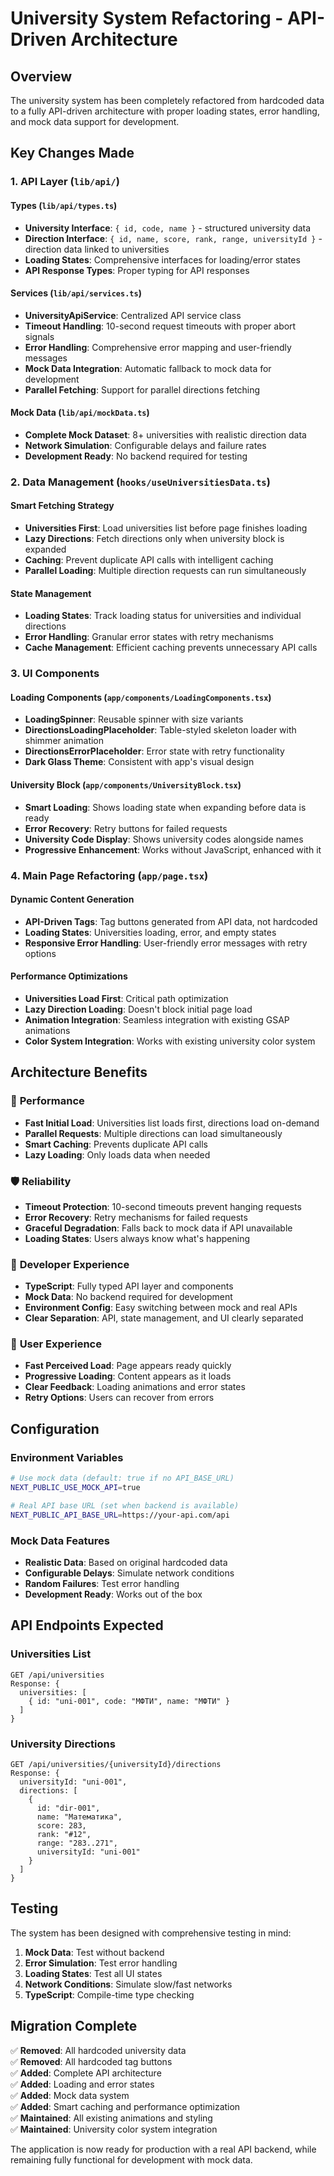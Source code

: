 # University System Refactoring - API-Driven Architecture

## Overview

The university system has been completely refactored from hardcoded data to a fully API-driven architecture with proper loading states, error handling, and mock data support for development.

## Key Changes Made

### 1. **API Layer (`lib/api/`)**

#### Types (`lib/api/types.ts`)
- **University Interface**: `{ id, code, name }` - structured university data
- **Direction Interface**: `{ id, name, score, rank, range, universityId }` - direction data linked to universities
- **Loading States**: Comprehensive interfaces for loading/error states
- **API Response Types**: Proper typing for API responses

#### Services (`lib/api/services.ts`)
- **UniversityApiService**: Centralized API service class
- **Timeout Handling**: 10-second request timeouts with proper abort signals
- **Error Handling**: Comprehensive error mapping and user-friendly messages
- **Mock Data Integration**: Automatic fallback to mock data for development
- **Parallel Fetching**: Support for parallel directions fetching

#### Mock Data (`lib/api/mockData.ts`)
- **Complete Mock Dataset**: 8+ universities with realistic direction data
- **Network Simulation**: Configurable delays and failure rates
- **Development Ready**: No backend required for testing

### 2. **Data Management (`hooks/useUniversitiesData.ts`)**

#### Smart Fetching Strategy
- **Universities First**: Load universities list before page finishes loading
- **Lazy Directions**: Fetch directions only when university block is expanded
- **Caching**: Prevent duplicate API calls with intelligent caching
- **Parallel Loading**: Multiple direction requests can run simultaneously

#### State Management
- **Loading States**: Track loading status for universities and individual directions
- **Error Handling**: Granular error states with retry mechanisms
- **Cache Management**: Efficient caching prevents unnecessary API calls

### 3. **UI Components**

#### Loading Components (`app/components/LoadingComponents.tsx`)
- **LoadingSpinner**: Reusable spinner with size variants
- **DirectionsLoadingPlaceholder**: Table-styled skeleton loader with shimmer animation
- **DirectionsErrorPlaceholder**: Error state with retry functionality
- **Dark Glass Theme**: Consistent with app's visual design

#### University Block (`app/components/UniversityBlock.tsx`)
- **Smart Loading**: Shows loading state when expanding before data is ready
- **Error Recovery**: Retry buttons for failed requests
- **University Code Display**: Shows university codes alongside names
- **Progressive Enhancement**: Works without JavaScript, enhanced with it

### 4. **Main Page Refactoring (`app/page.tsx`)**

#### Dynamic Content Generation
- **API-Driven Tags**: Tag buttons generated from API data, not hardcoded
- **Loading States**: Universities loading, error, and empty states
- **Responsive Error Handling**: User-friendly error messages with retry options

#### Performance Optimizations
- **Universities Load First**: Critical path optimization
- **Lazy Direction Loading**: Doesn't block initial page load
- **Animation Integration**: Seamless integration with existing GSAP animations
- **Color System Integration**: Works with existing university color system

## Architecture Benefits

### 🚀 **Performance**
- **Fast Initial Load**: Universities list loads first, directions load on-demand
- **Parallel Requests**: Multiple directions can load simultaneously
- **Smart Caching**: Prevents duplicate API calls
- **Lazy Loading**: Only loads data when needed

### 🛡️ **Reliability**
- **Timeout Protection**: 10-second timeouts prevent hanging requests
- **Error Recovery**: Retry mechanisms for failed requests
- **Graceful Degradation**: Falls back to mock data if API unavailable
- **Loading States**: Users always know what's happening

### 🔧 **Developer Experience**
- **TypeScript**: Fully typed API layer and components
- **Mock Data**: No backend required for development
- **Environment Config**: Easy switching between mock and real APIs
- **Clear Separation**: API, state management, and UI clearly separated

### 📱 **User Experience**
- **Fast Perceived Load**: Page appears ready quickly
- **Progressive Loading**: Content appears as it loads
- **Clear Feedback**: Loading animations and error states
- **Retry Options**: Users can recover from errors

## Configuration

### Environment Variables
```bash
# Use mock data (default: true if no API_BASE_URL)
NEXT_PUBLIC_USE_MOCK_API=true

# Real API base URL (set when backend is available)
NEXT_PUBLIC_API_BASE_URL=https://your-api.com/api
```

### Mock Data Features
- **Realistic Data**: Based on original hardcoded data
- **Configurable Delays**: Simulate network conditions
- **Random Failures**: Test error handling
- **Development Ready**: Works out of the box

## API Endpoints Expected

### Universities List
```
GET /api/universities
Response: {
  universities: [
    { id: "uni-001", code: "МФТИ", name: "МФТИ" }
  ]
}
```

### University Directions
```
GET /api/universities/{universityId}/directions
Response: {
  universityId: "uni-001",
  directions: [
    {
      id: "dir-001",
      name: "Математика",
      score: 283,
      rank: "#12",
      range: "283..271",
      universityId: "uni-001"
    }
  ]
}
```

## Testing

The system has been designed with comprehensive testing in mind:

1. **Mock Data**: Test without backend
2. **Error Simulation**: Test error handling
3. **Loading States**: Test all UI states
4. **Network Conditions**: Simulate slow/fast networks
5. **TypeScript**: Compile-time type checking

## Migration Complete

✅ **Removed**: All hardcoded university data  
✅ **Removed**: All hardcoded tag buttons  
✅ **Added**: Complete API architecture  
✅ **Added**: Loading and error states  
✅ **Added**: Mock data system  
✅ **Added**: Smart caching and performance optimization  
✅ **Maintained**: All existing animations and styling  
✅ **Maintained**: University color system integration  

The application is now ready for production with a real API backend, while remaining fully functional for development with mock data. 